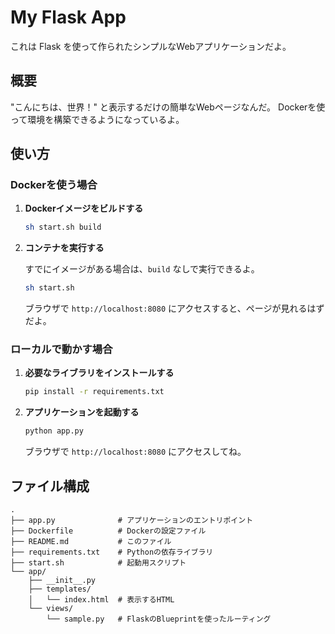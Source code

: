 # My Flask App

これは Flask を使って作られたシンプルなWebアプリケーションだよ。

## 概要

"こんにちは、世界！" と表示するだけの簡単なWebページなんだ。
Dockerを使って環境を構築できるようになっているよ。

## 使い方

### Dockerを使う場合

1. **Dockerイメージをビルドする**

   ```bash
   sh start.sh build
   ```

2. **コンテナを実行する**

   すでにイメージがある場合は、`build` なしで実行できるよ。

   ```bash
   sh start.sh
   ```

   ブラウザで `http://localhost:8080` にアクセスすると、ページが見れるはずだよ。

### ローカルで動かす場合

1. **必要なライブラリをインストールする**

   ```bash
   pip install -r requirements.txt
   ```

2. **アプリケーションを起動する**

   ```bash
   python app.py
   ```

   ブラウザで `http://localhost:8080` にアクセスしてね。

## ファイル構成

```
.
├── app.py              # アプリケーションのエントリポイント
├── Dockerfile          # Dockerの設定ファイル
├── README.md           # このファイル
├── requirements.txt    # Pythonの依存ライブラリ
├── start.sh            # 起動用スクリプト
└── app/
    ├── __init__.py
    ├── templates/
    │   └── index.html  # 表示するHTML
    └── views/
        └── sample.py   # FlaskのBlueprintを使ったルーティング
```
